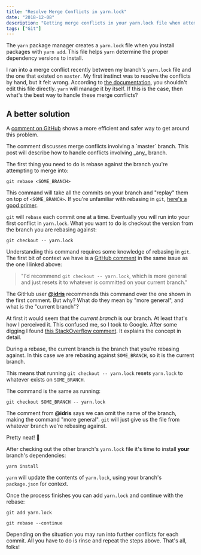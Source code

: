 ```yaml
---
title: "Resolve Merge Conflicts in yarn.lock"
date: "2018-12-08"
description: "Getting merge conflicts in your yarn.lock file when attempting to merge pull requests into master can be a pain. In this post I'll describe a simple trick you can use to make the process a lot easier."
tags: ["Git"]
---
```


The `yarn` package manager creates a `yarn.lock` file when you install packages with `yarn add`. This file helps `yarn` determine the proper dependency versions to install.

I ran into a merge conflict recently between my branch's `yarn.lock` file and the one that existed on `master`. My first instinct was to resolve the conflicts by hand, but it felt wrong. According to [the documentation](https://yarnpkg.com/lang/en/docs/yarn-lock/#toc-managed-by-yarn), you shouldn't edit this file directly. `yarn` will manage it by itself. If this is the case, then what's the best way to handle these merge conflicts?

## A better solution

A [comment on GitHub](https://github.com/yarnpkg/yarn/issues/1776#issuecomment-269539948) shows a more efficient and safer way to get around this problem.

<warning>
  The comment discusses merge conflicts involving a `master` branch. This post
  will describe how to handle conflicts involving _any_ branch.
</warning>

The first thing you need to do is rebase against the branch you're attempting to merge into:

```
git rebase <SOME_BRANCH>
```

This command will take all the commits on your branch and "replay" them on top of `<SOME_BRANCH>`. If you're unfamiliar with rebasing in `git`, [here's a good primer](https://www.atlassian.com/git/tutorials/rewriting-history/git-rebase).

`git` will `rebase` each commit one at a time. Eventually you will run into your first conflict in `yarn.lock`. What you want to do is checkout the version from the branch you are rebasing against:

```
git checkout -- yarn.lock
```

Understanding this command requires some knowledge of rebasing in `git`. The first bit of context we have is a [GitHub comment](https://github.com/yarnpkg/yarn/issues/1776#issuecomment-297124714) in the same issue as the one I linked above:

> "I'd recommend `git checkout -- yarn.lock`, which is more general and just resets it to whatever is committed on your current branch."

The GitHub user [**@idris**](https://github.com/idris) recommends this command over the one shown in the first comment. But why? What do they mean by "more general", and what is the "current branch"?

At first it would seem that the _current branch_ is our branch. At least that's how I perceived it. This confused me, so I took to Google. After some digging I found [this StackOverflow comment](https://stackoverflow.com/a/3052118/4586720). It explains the concept in detail.

During a rebase, the current branch is the branch that you're rebasing against. In this case we are rebasing against `SOME_BRANCH`, so it is the current branch.

This means that running `git checkout -- yarn.lock` resets `yarn.lock` to whatever exists on `SOME_BRANCH`.

The command is the same as running:

```
git checkout SOME_BRANCH -- yarn.lock
```

The comment from **@idris** says we can omit the name of the branch, making the command "more general". `git` will just give us the file from whatever branch we're rebasing against.

Pretty neat! 💯

After checking out the other branch's `yarn.lock` file it's time to install **your** branch's dependencies:

```
yarn install
```

`yarn` will update the contents of `yarn.lock`, using your branch's `package.json` for context.

Once the process finishes you can add `yarn.lock` and continue with the rebase:

```
git add yarn.lock

git rebase --continue
```

Depending on the situation you may run into further conflicts for each commit. All you have to do is rinse and repeat the steps above. That's all, folks!
